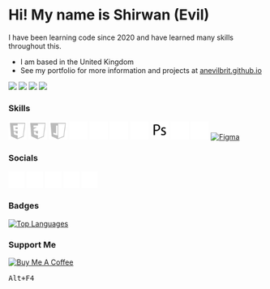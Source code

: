 Hi! My name is Shirwan (Evil)
===============================================================================================================================

I have been learning code since 2020 and have learned many skills throughout this.

* I am based in the United Kingdom
* See my portfolio for more information and projects at [anevilbrit.github.io](http://anevilbrit.github.io)

<a href="https://www.github.com/anevilbrit" target="_blank" rel="noreferrer"><img src="https://img.shields.io/github/followers/anevilbrit?logo=github&style=for-the-badge&color=0891b2&labelColor=222"/></a> 
<a href="https://www.youtube.com/channel/UCBkX7K_wKjUW1O_QuufYD5A" target="_blank" rel="noreferrer"><img src="https://img.shields.io/youtube/channel/subscribers/UCBkX7K_wKjUW1O_QuufYD5A?logo=youtube&style=for-the-badge&color=0891b2&labelColor=222"/></a> 
<a href="https://www.x.com/anevilbrit" target="_blank" rel="noreferrer"><img src="https://img.shields.io/twitter/follow/anevilbrit?logo=twitter&style=for-the-badge&color=0891b2&labelColor=222"/></a> 
<a href="https://www.twitch.tv/anevilbrit" target="_blank" rel="noreferrer"><img src="https://img.shields.io/twitch/status/anevilbrit?logo=twitch&style=for-the-badge&color=0891b2&labelColor=222&label=TWITCH+STATUS"/></a>

### Skills

<p align="left">
  <a href="https://developer.mozilla.org/en-US/docs/Glossary/HTML5" target="_blank" rel="noreferrer"><img src="https://raw.githubusercontent.com/AnEvilBrit/AnEvilBrit/main/Images/Html.png" width="36" height="36" alt="HTML5"/></a> 
  <a href="https://www.w3.org/TR/CSS/#css" target="_blank" rel="noreferrer"><img src="https://raw.githubusercontent.com/AnEvilBrit/AnEvilBrit/main/Images/Css.png" width="36" height="36" alt="CSS3"/></a> 
  <a href="https://developer.mozilla.org/en-US/docs/Web/JavaScript" target="_blank" rel="noreferrer"><img src="https://raw.githubusercontent.com/AnEvilBrit/AnEvilBrit/main/Images/JavaScript.png" width="36" height="36" alt="JavaScript"/></a> 
  <a href="https://sass-lang.com/" target="_blank" rel="noreferrer"><img src="https://raw.githubusercontent.com/AnEvilBrit/AnEvilBrit/main/Images/Sass.png" width="36" height="36" alt="Sass"/></a> 
  <a href="https://getbootstrap.com/" target="_blank" rel="noreferrer"><img src="https://raw.githubusercontent.com/AnEvilBrit/AnEvilBrit/main/Images/Bootstrap.png" width="36" height="36" alt="Bootstrap"/></a> 
  <a href="https://www.raspberrypi.org/" target="_blank" rel="noreferrer"><img src="https://raw.githubusercontent.com/AnEvilBrit/AnEvilBrit/main/Images/Raspberry.png" width="36" height="36" alt="Raspberry Pi"/></a> 
  <a href="https://www.python.org/" target="_blank" rel="noreferrer"><img src="https://raw.githubusercontent.com/AnEvilBrit/AnEvilBrit/main/Images/Python.png" width="36" height="36" alt="Python"/></a> 
  <a href="https://www.adobe.com/uk/products/photoshop.html" target="_blank" rel="noreferrer"><img src="https://raw.githubusercontent.com/AnEvilBrit/AnEvilBrit/main/Images/Photoshop.png" width="36" height="36" alt="Photoshop"/></a> 
  <a href="https://www.blender.org/" target="_blank" rel="noreferrer"><img src="https://raw.githubusercontent.com/AnEvilBrit/AnEvilBrit/main/Images/Blender.png" width="36" height="36" alt="Blender"/></a> 
  <a href="https://www.unrealengine.com/" target="_blank" rel="noreferrer"><img src="https://raw.githubusercontent.com/AnEvilBrit/AnEvilBrit/main/Images/Unreal.png" width="36" height="36" alt="Unreal"/></a> 
  <a href="https://www.figma.com/" target="_blank" rel="noreferrer"><img src="https://raw.githubusercontent.com/danielcranney/readme-generator/main/public/icons/skills/figma-colored.svg" width="36" height="36" alt="Figma"/></a>
</p>

### Socials

<p align="left"><a href="https://discord.com/users/anevilbrit" target="_blank" rel="noreferrer"><img src="https://raw.githubusercontent.com/AnEvilBrit/AnEvilBrit/main/Images/Discord.png" width="32" height="32"/></a> 
  <a href="https://www.github.com/anevilbrit" target="_blank" rel="noreferrer"><img src="https://raw.githubusercontent.com/AnEvilBrit/AnEvilBrit/main/Images/Github.png" width="32" height="32"/></a> 
  <a href="https://www.x.com/anevilbrit" target="_blank" rel="noreferrer"><img src="https://raw.githubusercontent.com/AnEvilBrit/AnEvilBrit/main/Images/X.png" width="32" height="32"/></a> 
  <a href="https://www.youtube.com/@anevilbrit" target="_blank" rel="noreferrer"><img src="https://raw.githubusercontent.com/AnEvilBrit/AnEvilBrit/main/Images/Youtube.png" width="32" height="32"/></a> 
  <a href="https://www.twitch.tv/anevilbrit" target="_blank" rel="noreferrer"><img src="https://raw.githubusercontent.com/AnEvilBrit/AnEvilBrit/main/Images/Twitch.png" width="32" height="32"/></a>
</p>

### Badges

<a href="https://github.com/anevilbrit" align="left"><img src="https://github-readme-stats.vercel.app/api/top-langs/?username=anevilbrit&langs_count=10&title_color=fff&text_color=fff&icon_color=0891b2&bg_color=222&hide_border=true&locale=en&custom_title=Top%20%Languages" alt="Top Languages"/></a>

### Support Me

<a href="https://www.buymeacoffee.com/app/shirwan" target="_blank"><img src="https://cdn.buymeacoffee.com/buttons/v2/arial-white.png" alt="Buy Me A Coffee" width="150"></a>

<kbd>Alt+F4</kbd>

